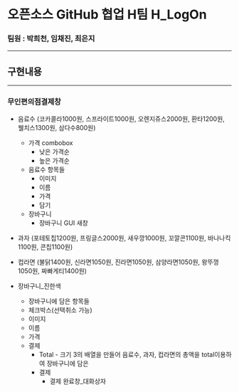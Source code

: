 # 오픈소스 GitHub 협업 H팀 H_LogOn

### 팀원 : 박희천, 임채진, 최은지
-------------------------------



## 구현내용
----------
### 무인편의점결제창
  
  * 음료수 (코카콜라1000원, 스프라이트1000원, 오렌지쥬스2000원, 환타1200원, 웰치스1300원, 삼다수800원)
    * 가격 combobox
      * 낮은 가격순
      * 높은 가격순
    * 음료수 항목들
      * 이미지
      * 이름
      * 가격
      * 담기
    * 장바구니
      * 장바구니 GUI 새창 
  * 과자 (포테토칩1200원, 프링글스2000원, 새우깡1000원, 꼬깔콘1100원, 바나나킥1100원, 콘칩1100원)
  * 컵라면 (불닭1400원, 신라면1050원, 진라면1050원, 삼양라면1050원, 왕뚜껑1050원, 짜빠게티1400원)
  
  * 장바구니_진한색

    * 장바구니에 담은 항목들
     * 체크박스(선택취소 가능)
      * 이미지
      * 이름
      * 가격
    * 결제
      * Total - 크기 3의 배열을 만들어 음료수, 과자, 컵라면의 총액을 total이용하여 장바구니에 담은 
      * 결제
        * 결제 완료창_대화상자
